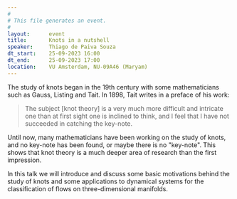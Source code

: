 ```yaml
---
#
# This file generates an event.
#
layout:      event
title:       Knots in a nutshell
speaker:     Thiago de Paiva Souza
dt_start:    25-09-2023 16:00
dt_end:      25-09-2023 17:00
location:    VU Amsterdam, NU-09A46 (Maryam)
---
```


The study of knots began in the 19th century with some mathematicians such as Gauss, Listing and Tait.
In 1898, Tait  writes in a preface of his work:
> The subject [knot theory] is a very much more difficult and intricate one than at first sight one is inclined to think, and I feel that I have not succeeded in catching the key-note.

Until now, many mathematicians have been working on the study of knots, and no key-note has been found, or maybe there is no "key-note". This shows that knot theory is a much deeper area of research than the first impression.

In this talk we will introduce and discuss some basic motivations behind the study of knots and some applications to dynamical systems for the classification of flows on three-dimensional manifolds.
